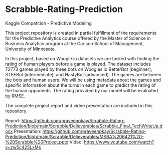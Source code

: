 # Scrabble-Rating-Prediction
Kaggle Competition - Predictive Modeling

This project repository is created in partial fulfillment of the requirements for the Predictive Analytics course offered by the Master of Science in Business Analytics program at the Carlson School of Management, University of Minnesota.

In this project, based on Woogle.io datasets we are tasked with finding the rating of human players before a game is played. The dataset includes 72773 games played by three bots on Woogles.io BetterBot (beginner), STEEBot (intermediate), and HastyBot (advanced). The games are between the bots and human users. We will be using metadata about the games and specific information about the turns in each game to predict the rating of the human opponents. The rating provided by our model will be evaluated by RMSE.  

The complete project report and video presentation are included in this repository. 

Report: https://github.com/praveenpkay/Scrabble-Rating-Prediction/blob/main/Scrabble/Delieverables/Scrabble_Final_TechWriteUp.docx
Presentation: https://github.com/praveenpkay/Scrabble-Rating-Prediction/blob/main/Scrabble/Delieverables/MSBA%206421%20-%20Scrabble%20Project.pptx
Video: https://www.youtube.com/watch?v=zw5c425LxMs

